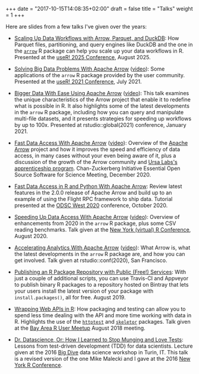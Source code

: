 +++
date = "2017-10-15T14:08:35+02:00"
draft = false
title = "Talks"
weight = 1
+++

Here are slides from a few talks I've given over the years:

-   [Scaling Up Data Workflows with Arrow, Parquet, and DuckDB](/user-2025/): How Parquet files, partitioning, and query engines like DuckDB and the one in the [`arrow`](https://arrow.apache.org/docs/r) R package can help you scale up your data workflows in R. Presented at the [useR! 2025 Conference](https://user2025.r-project.org/), August 2025.

-   [Solving Big Data Problems With Apache Arrow](/talks/user-2021/) ([video](https://www.youtube.com/watch?v=5e7W4ktjASQ)): Some applications of the `arrow` R package provided by the user community. Presented at the [useR! 2021 Conference](https://user2021.r-project.org/), July 2021.

-   [Bigger Data With Ease Using Apache Arrow](https://www.rstudio.com/resources/rstudioglobal-2021/bigger-data-with-ease-using-apache-arrow/) ([video](https://www.rstudio.com/resources/rstudioglobal-2021/bigger-data-with-ease-using-apache-arrow/)): This talk examines the unique characteristics of the Arrow project that enable it to redefine what is possible in R. It also highlights some of the latest developments in the `arrow` R package, including how you can query and manipulate multi-file datasets, and it presents strategies for speeding up workflows by up to 100x. Presented at rstudio::global(2021) conference, January 2021.

-   [Fast Data Access With Apache Arrow](/talks/czi-2020/) ([video](https://www.youtube.com/watch?v=KnkN5AoZjZU)): Overview of the [Apache Arrow](https://arrow.apache.org) project and how it improves the speed and efficiency of data access, in many cases without your even being aware of it, plus a discussion of the growth of the Arrow community and [Ursa Labs's apprenticeship program](https://ursalabs.org/blog/2020-czi-ursa-labs/). Chan-Zuckerberg Initiative Essential Open Source Software for Science Meeting, December 2020.

-   [Fast Data Access in R and Python With Apache Arrow](/talks/odsc-west-2020/): Review latest features in the 2.0.0 release of Apache Arrow and build up to an example of using the Flight RPC framework to ship data. Tutorial presented at the [ODSC West 2020](https://odsc.com/speakers/fast-data-access-in-r-and-python-with-apache-arrow/) conference, October 2020.

-   [Speeding Up Data Access With Apache Arrow](/talks/nyr-2020/) ([video](https://www.youtube.com/watch?v=p87NFQbTP-A)):
Overview of enhancements from 2020 in the `arrow` R package, plus some CSV reading benchmarks. Talk given at the [New York (virtual) R Conference](https://rstats.ai/nyr/), August 2020.

-   [Accelerating Analytics With Apache Arrow](/talks/rstudio-conf-2020/) ([video](https://www.rstudio.com/resources/rstudioconf-2020/accelerating-analytics-with-apache-arrow/)):
What Arrow is,
what the latest developments in the `arrow` R package are,
and how you can get involved. Talk given at rstudio::conf(2020), San Francisco.

-   [Publishing an R Package Repository with Public (Free!) Services](/talks/r-pkg-repo/):
With just a couple of additional scripts, you can use Travis-CI and Appveyor to publish binary R packages to a repository hosted on Bintray that lets your users install the latest version of your package with `install.packages()`, all for free. August 2019.

-   [Wrapping Web APIs in R](/talks/api-in-r/): How packaging and testing can allow you to spend less time dealing with the API and more time working with data in R. Highlights the use of the [`httptest`](/r/httptest/) and [`skeletor`](/r/skeletor/) packages. Talk given at the [Bay Area R User Meetup](https://www.meetup.com/R-Users/events/252169561) August 2018 meeting.

-   [Dr. Datascience, Or: How I Learned to Stop Munging and Love Tests](/talks/testing/):
Lessons from test-driven development (TDD) for data scientists. Lecture given at the 2016 [Big Dive](http://bigdive.eu/) data science workshop in Turin, IT. This talk is a revised version of the one Mike Malecki and I gave at the 2016 [New York R Conference](https://rstats.nyc/2016/).
